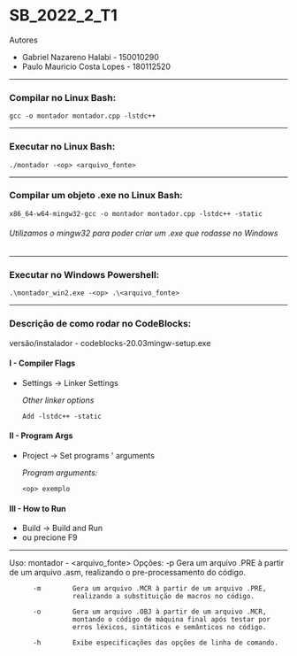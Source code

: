 # SB_2022_2_T1

Autores
- Gabriel Nazareno Halabi     - 150010290 
- Paulo Mauricio Costa Lopes  - 180112520

 ----


### Compilar no Linux Bash:

  ```gcc -o montador montador.cpp -lstdc++```
  
  ----

### Executar no Linux Bash:

  ```./montador -<op> <arquivo_fonte>```
  
  ----

### Compilar um objeto .exe no Linux Bash:

  ```x86_64-w64-mingw32-gcc -o montador montador.cpp -lstdc++ -static```
  
  ###### Utilizamos o mingw32 para poder criar um .exe que rodasse no Windows

----

### Executar no Windows Powershell:

  ```.\montador_win2.exe -<op> .\<arquivo_fonte>```
  
  
----

### Descrição de como rodar no CodeBlocks:

versão/instalador - codeblocks-20.03mingw-setup.exe

#### I - Compiler Flags
 - Settings -> Linker Settings
 
      *Other linker options* 
  
      ```Add -lstdc++ -static```

#### II - Program Args
- Project -> Set programs ' arguments
    
    *Program arguments:*
    
    ```<op> exemplo```

#### III - How to Run
 - Build -> Build and Run 
 - ou precione F9

----


Uso:      montador -<op> <arquivo_fonte>
Opções:
          -p        Gera um arquivo .PRE à partir de um arquivo .asm,
                    realizando o pre-processamento do código.
 
          -m        Gera um arquivo .MCR à partir de um arquivo .PRE,
                    realizando a substituição de macros no código.
 
          -o        Gera um arquivo .OBJ à partir de um arquivo .MCR,
                    montando o código de máquina final após testar por
                    erros léxicos, sintáticos e semânticos no código.
 
          -h        Exibe especificações das opções de linha de comando.
          
          

